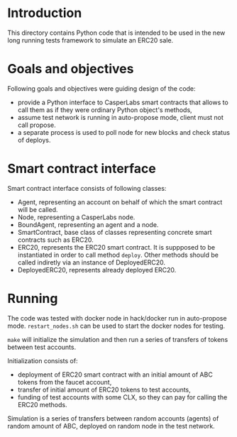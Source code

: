 # Introduction

This directory contains Python code that is intended to be used
in the new long running tests framework to simulate an ERC20 sale.

# Goals and objectives

Following goals and objectives were guiding design of the code:

- provide a Python interface to CasperLabs smart contracts that allows
  to call them as if they were ordinary Python object's methods,
- assume test network is running in auto-propose mode, client must not call
  propose.
- a separate process is used to poll node for new blocks and check status of deploys.

# Smart contract interface

Smart contract interface consists of following classes:
- Agent, representing an account on behalf of which the smart contract will be called.
- Node, representing a CasperLabs node.
- BoundAgent, representing an agent and a node.
- SmartContract, base class of classes representing concrete smart contracts such as ERC20.
- ERC20, represents the ERC20 smart contract. It is suppposed to be instantiated in order
to call method `deploy`. Other methods should be called indiretly via an instance of
DeployedERC20.
- DeployedERC20, represents already deployed ERC20.

# Running

The code was tested with docker node in hack/docker run in auto-propose mode.
`restart_nodes.sh` can be used to start the docker nodes for testing.

`make` will initialize the simulation and then run a series of transfers of tokens between test accounts. 

Initialization consists of:
- deployment of ERC20 smart contract with an initial amount of ABC tokens from the faucet account,
- transfer of initial amount of ERC20 tokens to test accounts,
- funding of test accounts with some CLX, so they can pay for calling the ERC20 methods.

Simulation is a series of transfers between random accounts (agents) of random amount of ABC,
deployed on random node in the test network.
